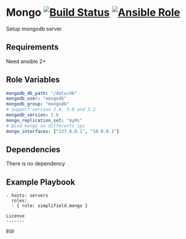 Mongo [![Build Status](https://travis-ci.org/SimpliField/ansible-mongo.svg?branch=master)](https://travis-ci.org/SimpliField/ansible-mongo) [![Ansible Role](https://img.shields.io/ansible/role/9884.svg?maxAge=2592000)](https://galaxy.ansible.com/SimpliField/mongo/)
=========

Setup mongodb server

Requirements
------------

Need ansible 2+

Role Variables
--------------

```yaml
mongodb_db_path: "/data/db"
mongodb_user: "mongodb"
mongodb_group: "mongodb"
# Support version 2.6, 3.0 and 3.2
mongodb_version: 2.6
mongo_replication_set: "myRs"
# Bind mongo on differents ips
mongo_interfaces: ["127.0.0.1", "10.0.0.1"]
```

Dependencies
------------

There is no dependency

Example Playbook
----------------

```
- hosts: servers
  roles:
  - { role: simplifield.mongo }

License
-------

BSD
